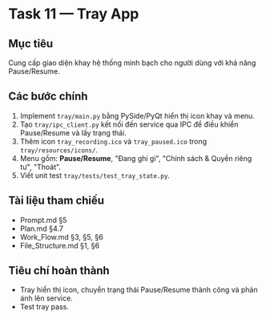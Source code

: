 # Task 11 — Tray App

## Mục tiêu
Cung cấp giao diện khay hệ thống minh bạch cho người dùng với khả năng Pause/Resume.

## Các bước chính
1. Implement `tray/main.py` bằng PySide/PyQt hiển thị icon khay và menu.
2. Tạo `tray/ipc_client.py` kết nối đến service qua IPC để điều khiển Pause/Resume và lấy trạng thái.
3. Thêm icon `tray_recording.ico` và `tray_paused.ico` trong `tray/resources/icons/`.
4. Menu gồm: **Pause/Resume**, "Đang ghi gì", "Chính sách & Quyền riêng tư", "Thoát".
5. Viết unit test `tray/tests/test_tray_state.py`.

## Tài liệu tham chiếu
- Prompt.md §5
- Plan.md §4.7
- Work_Flow.md §3, §5, §6
- File_Structure.md §1, §6

## Tiêu chí hoàn thành
- Tray hiển thị icon, chuyển trạng thái Pause/Resume thành công và phản ánh lên service.
- Test tray pass.
